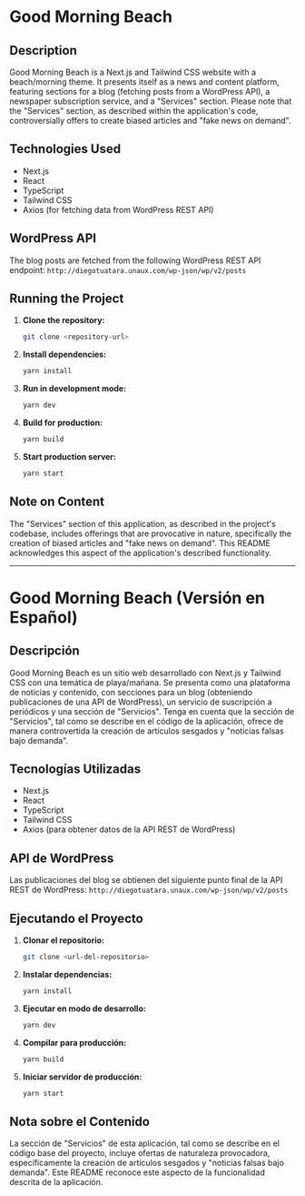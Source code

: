 # Good Morning Beach

## Description

Good Morning Beach is a Next.js and Tailwind CSS website with a beach/morning theme. It presents itself as a news and content platform, featuring sections for a blog (fetching posts from a WordPress API), a newspaper subscription service, and a "Services" section. Please note that the "Services" section, as described within the application's code, controversially offers to create biased articles and "fake news on demand".

## Technologies Used

*   Next.js
*   React
*   TypeScript
*   Tailwind CSS
*   Axios (for fetching data from WordPress REST API)

## WordPress API

The blog posts are fetched from the following WordPress REST API endpoint:
`http://diegotuatara.unaux.com/wp-json/wp/v2/posts`

## Running the Project

1.  **Clone the repository:**
    ```bash
    git clone <repository-url>
    ```
2.  **Install dependencies:**
    ```bash
    yarn install
    ```
3.  **Run in development mode:**
    ```bash
    yarn dev
    ```
4.  **Build for production:**
    ```bash
    yarn build
    ```
5.  **Start production server:**
    ```bash
    yarn start
    ```

## Note on Content

The "Services" section of this application, as described in the project's codebase, includes offerings that are provocative in nature, specifically the creation of biased articles and "fake news on demand". This README acknowledges this aspect of the application's described functionality.

---

# Good Morning Beach (Versión en Español)

## Descripción

Good Morning Beach es un sitio web desarrollado con Next.js y Tailwind CSS con una temática de playa/mañana. Se presenta como una plataforma de noticias y contenido, con secciones para un blog (obteniendo publicaciones de una API de WordPress), un servicio de suscripción a periódicos y una sección de "Servicios". Tenga en cuenta que la sección de "Servicios", tal como se describe en el código de la aplicación, ofrece de manera controvertida la creación de artículos sesgados y "noticias falsas bajo demanda".

## Tecnologías Utilizadas

*   Next.js
*   React
*   TypeScript
*   Tailwind CSS
*   Axios (para obtener datos de la API REST de WordPress)

## API de WordPress

Las publicaciones del blog se obtienen del siguiente punto final de la API REST de WordPress:
`http://diegotuatara.unaux.com/wp-json/wp/v2/posts`

## Ejecutando el Proyecto

1.  **Clonar el repositorio:**
    ```bash
    git clone <url-del-repositorio>
    ```
2.  **Instalar dependencias:**
    ```bash
    yarn install
    ```
3.  **Ejecutar en modo de desarrollo:**
    ```bash
    yarn dev
    ```
4.  **Compilar para producción:**
    ```bash
    yarn build
    ```
5.  **Iniciar servidor de producción:**
    ```bash
    yarn start
    ```

## Nota sobre el Contenido

La sección de "Servicios" de esta aplicación, tal como se describe en el código base del proyecto, incluye ofertas de naturaleza provocadora, específicamente la creación de artículos sesgados y "noticias falsas bajo demanda". Este README reconoce este aspecto de la funcionalidad descrita de la aplicación.

